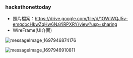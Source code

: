 ### hackathonettoday

- 照片檔案：https://drive.google.com/file/d/1OWIWQJ5v-emqcbcHkwZqHw6NaYiRPXRY/view?usp=sharing
- WireFrame(UI介面)

![messageImage_1697946874176](https://github.com/prkunnn/hackathonettoday/assets/87665116/77154063-b19b-401c-b3e1-4617e8d32d37)

![messageImage_1697946910811](https://github.com/prkunnn/hackathonettoday/assets/87665116/203b1bda-6431-40fe-88ee-3cdddbd8c9f2)

